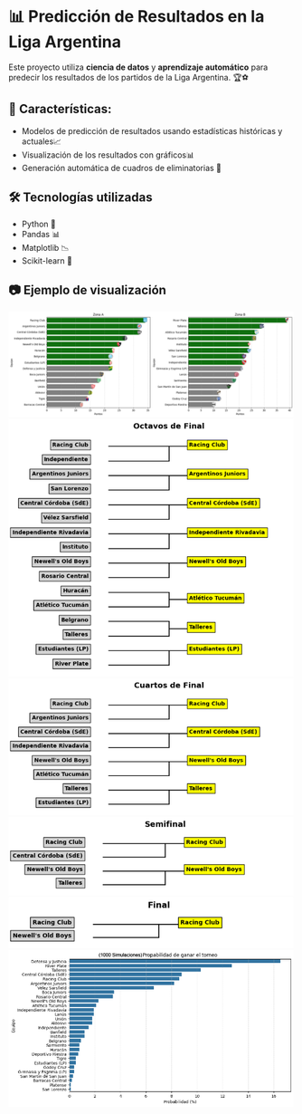 # 📊 Predicción de Resultados en la Liga Argentina

Este proyecto utiliza **ciencia de datos** y **aprendizaje automático** para predecir los resultados de los partidos de la Liga Argentina. 🏆⚽

## 📌 Características:
- Modelos de predicción de resultados usando estadísticas históricas y actuales📈
- Visualización de los resultados con gráficos📊
- Generación automática de cuadros de eliminatorias 🎯

## 🛠 Tecnologías utilizadas
- Python 🐍
- Pandas 📊
- Matplotlib 📉
- Scikit-learn 🤖

## 📷 Ejemplo de visualización
![Grafico Grupos](Capturas/Ejemplo_de_Prediccion_Fase_de_grupos.png)
![Grafico Octavos](Capturas/Ejemplo_de_Octavos.png)
![Grafico Cuartos](Capturas/Ejemplo_de_Cuartos.png)
![Grafico Semis](Capturas/Ejemplo_de_Semis.png)
![Grafico Final](Capturas/Ejemplo_de_Final.png)
![Grafico de Probabilidades de ganar el torneo](Capturas/Probabilidad_de_ganar_el_torneo.png)
